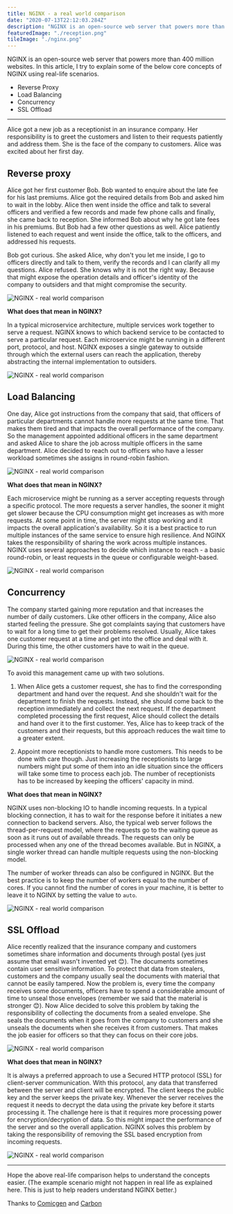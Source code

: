 ```yaml
---
title: NGINX - a real world comparison
date: "2020-07-13T22:12:03.284Z"
description: "NGINX is an open-source web server that powers more than 400 million websites. In this article, I try to explain some of the core concepts of NGINX using real-life scenarios. "
featuredImage: "./reception.png"
tileImage: "./nginx.png"
---
```


NGINX is an open-source web server that powers more than 400 million websites. In this article, I try to explain some of the below core concepts of NGINX using real-life scenarios. 

- Reverse Proxy
- Load Balancing
- Concurrency
- SSL Offload

---

Alice got a new job as a receptionist in an insurance company.  Her responsibility is to greet the customers and listen to their requests patiently and address them. She is the face of the company to customers. Alice was excited about her first day.
## Reverse proxy
Alice got her first customer Bob. Bob wanted to enquire about the late fee for his last premiums. Alice got the required details from Bob and asked him to wait in the lobby. Alice then went inside the office and talk to several officers and verified a few records and made few phone calls and finally, she came back to reception. She informed Bob about why he got late fees in his premiums. But Bob had a few other questions as well. Alice patiently listened to each request and went inside the office, talk to the officers, and addressed his requests.

Bob got curious. She asked Alice, why don't you let me inside, I go to officers directly and talk to them, verify the records and I can clarify all my questions. Alice refused. She knows why it is not the right way. Because that might expose the operation details and officer's identity of the company to outsiders and that might compromise the security.

![NGINX - real world comparison](./NGINX-argue.png "NGINX - real world comparison")

**What does that mean in NGINX?**

In a typical microservice architecture, multiple services work together to serve a request. NGINX knows to which backend service to be contacted to serve a particular request. Each microservice might be running in a different port, protocol, and host. NGINX exposes a single gateway to outside through which the external users can reach the application, thereby abstracting the internal implementation to outsiders.

![NGINX - real world comparison](./carbon-proxy.png "NGINX - real world comparison")

## Load Balancing

One day, Alice got instructions from the company that said, that officers of particular departments cannot handle more requests at the same time.  That makes them tired and that impacts the overall performance of the company. So the management appointed additional officers in the same department and asked Alice to share the job across multiple officers in the same department. Alice decided to reach out to officers who have a lesser workload sometimes she assigns in round-robin fashion.

![NGINX - real world comparison](./NGINX-tired.png "NGINX - real world comparison")

**What does that mean in NGINX?**

Each microservice might be running as a server accepting requests through a specific protocol. The more requests a server handles, the sooner it might get slower because the CPU consumption might get increases as with more requests. At some point in time, the server might stop working and it impacts the overall application's availability. So it is a best practice to run multiple instances of the same service to ensure high resilience. And NGINX takes the responsibility of sharing the work across multiple instances. NGINX uses several approaches to decide which instance to reach - a basic round-robin, or least requests in the queue or configurable weight-based.

![NGINX - real world comparison](./carbon-lb.png "NGINX - real world comparison")

## Concurrency

The company started gaining more reputation and that increases the number of daily customers. Like other officers in the company, Alice also started feeling the pressure. She got complaints saying that customers have to wait for a long time to get their problems resolved. Usually, Alice takes one customer request at a time and get into the office and deal with it. During this time, the other customers have to wait in the queue. 

![NGINX - real world comparison](./NGINX-queue.png "NGINX - real world comparison")

To avoid this management came up with two solutions.

1. When Alice gets a customer request, she has to find the corresponding department and hand over the request. And she shouldn't wait for the department to finish the requests. Instead, she should come back to the reception immediately and collect the next request. If the department completed processing the first request, Alice should collect the details and hand over it to the first customer. Yes, Alice has to keep track of the customers and their requests, but this approach reduces the wait time to a greater extent.

2. Appoint more receptionists to handle more customers. This needs to be done with care though. Just increasing the receptionists to large numbers might put some of them into an idle situation since the officers will take some time to process each job. The number of receptionists has to be increased by keeping the officers' capacity in mind.

**What does that mean in NGINX?**

NGINX uses non-blocking IO to handle incoming requests. In a typical blocking connection, it has to wait for the response before it initiates a new connection to backend servers. Also, the typical web server follows the thread-per-request model, where the requests go to the waiting queue as soon as it runs out of available threads. The requests can only be processed when any one of the thread becomes available. But in NGINX, a single worker thread can handle multiple requests using the non-blocking model.

The number of worker threads can also be configured in NGINX. But the best practice is to keep the number of workers equal to the number of cores. If you cannot find the number of cores in your machine, it is better to leave it to NGINX by setting the value to `auto`.

![NGINX - real world comparison](./carbon-worker.png "NGINX - real world comparison")

## SSL Offload

Alice recently realized that the insurance company and customers sometimes share information and documents through postal (yes just assume that email wasn't invented yet 😊). The documents sometimes contain user sensitive information. To protect that data from stealers, customers and the company usually seal the documents with material that cannot be easily tampered. Now the problem is, every time the company receives some documents, officers have to spend a considerable amount of time to unseal those envelopes (remember we said that the material is stronger 😊). Now Alice decided to solve this problem by taking the responsibility of collecting the documents from a sealed envelope. She seals the documents when it goes from the company to customers and she unseals the documents when she receives it from customers. That makes the job easier for officers so that they can focus on their core jobs.

![NGINX - real world comparison](./envelope.jpg "NGINX - real world comparison")

**What does that mean in NGINX?**

It is always a preferred approach to use a Secured HTTP protocol (SSL) for client-server communication. With this protocol, any data that transferred between the server and client will be encrypted. The client keeps the public key and the server keeps the private key. Whenever the server receives the request it needs to decrypt the data using the private key before it starts processing it. The challenge here is that it requires more processing power for encryption/decryption of data. So this might impact the performance of the server and so the overall application. NGINX solves this problem by taking the responsibility of removing the SSL based encryption from incoming requests.

![NGINX - real world comparison](./carbon-ssl.png "NGINX - real world comparison")

---

Hope the above real-life comparison helps to understand the concepts easier. (The example scenario might not happen in real life as explained here. This is just to help readers understand NGINX better.) 

Thanks to [Comicgen](https://gramener.com/comicgen/) and [Carbon](https://carbon.now.sh/)
